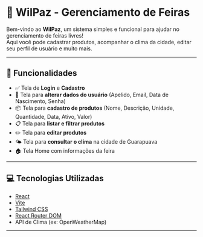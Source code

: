 # 🌽 WilPaz - Gerenciamento de Feiras

Bem-vindo ao **WilPaz**, um sistema simples e funcional para ajudar no gerenciamento de feiras livres!  
Aqui você pode cadastrar produtos, acompanhar o clima da cidade, editar seu perfil de usuário e muito mais.

---

## 📌 Funcionalidades

- ✅ Tela de **Login** e **Cadastro**
- 👤 Tela para **alterar dados do usuário** (Apelido, Email, Data de Nascimento, Senha)
- 📦 Tela para **cadastro de produtos** (Nome, Descrição, Unidade, Quantidade, Data, Ativo, Valor)
- 📋 Tela para **listar e filtrar produtos**
- ✏️ Tela para **editar produtos**
- 🌤️ Tela para **consultar o clima** na cidade de Guarapuava
- 🏠 Tela Home com informações da feira

---

## 💻 Tecnologias Utilizadas

- [React](https://reactjs.org/)
- [Vite](https://vitejs.dev/)
- [Tailwind CSS](https://tailwindcss.com/)
- [React Router DOM](https://reactrouter.com/en/main)
- API de Clima (ex: OpenWeatherMap)

---
